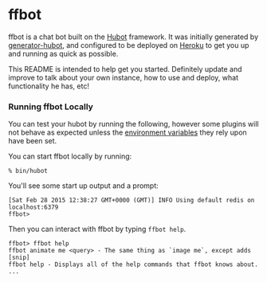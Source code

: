# ffbot

ffbot is a chat bot built on the [Hubot][hubot] framework. It was
initially generated by [generator-hubot][generator-hubot], and configured to be
deployed on [Heroku][heroku] to get you up and running as quick as possible.

This README is intended to help get you started. Definitely update and improve
to talk about your own instance, how to use and deploy, what functionality he
has, etc!

[heroku]: http://www.heroku.com
[hubot]: http://hubot.github.com
[generator-hubot]: https://github.com/github/generator-hubot

### Running ffbot Locally

You can test your hubot by running the following, however some plugins will not
behave as expected unless the [environment variables](#configuration) they rely
upon have been set.

You can start ffbot locally by running:

    % bin/hubot

You'll see some start up output and a prompt:

    [Sat Feb 28 2015 12:38:27 GMT+0000 (GMT)] INFO Using default redis on localhost:6379
    ffbot>

Then you can interact with ffbot by typing `ffbot help`.

    ffbot> ffbot help
    ffbot animate me <query> - The same thing as `image me`, except adds [snip]
    ffbot help - Displays all of the help commands that ffbot knows about.
    ...
